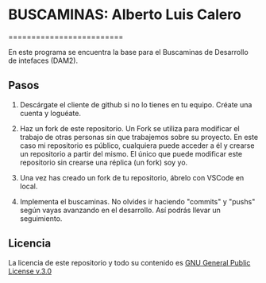 # BUSCAMINAS: Alberto Luis Calero
=========================

En este programa se encuentra la base para el Buscaminas de Desarrollo de intefaces (DAM2).

## Pasos


1. Descárgate el cliente de github si no lo tienes en tu equipo. Créate una cuenta y loguéate.

2. Haz un fork de este repositorio. Un Fork se utiliza para modificar el trabajo de otras personas sin que trabajemos sobre su proyecto. En este caso mi repositorio es público, cualquiera puede acceder a él y crearse un repositorio a partir del mismo. El único que puede modificar este repositorio sin crearse una réplica (un fork) soy yo.

3. Una vez has creado un fork de tu repositorio, ábrelo con VSCode en local. 

4. Implementa el buscaminas. No olvides ir haciendo "commits" y "pushs" según vayas avanzando en el desarrollo. Así podrás llevar un seguimiento.



## Licencia

La licencia de este repositorio y todo su contenido es [GNU General Public License v.3.0](https://es.wikipedia.org/wiki/Licencia_p%C3%BAblica_general_de_GNU) 

